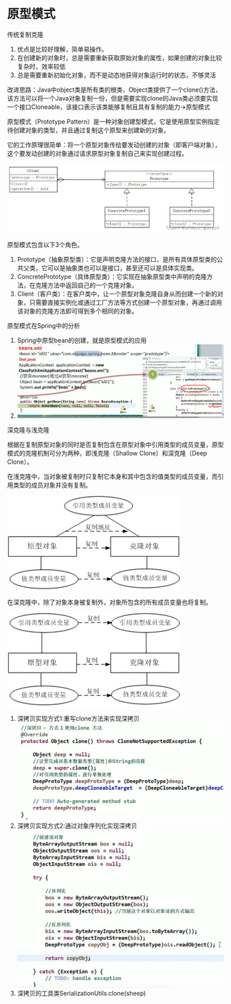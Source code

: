 # 原型模式

传统复制克隆

1. 优点是比较好理解，简单易操作。
2. 在创建新的对象时，总是需要重新获取原始对象的属性，如果创建的对象比较复杂时，效率较低
3. 总是需要重新初始化对象，而不是动态地获得对象运行时的状态，不够灵活

改进思路：Java中object类是所有类的根类，Object类提供了一个clone()方法，该方法可以将一个Java对象复制一份，但是需要实现clone的Java类必须要实现一个接口Cloneable，该接口表示该类能够复制且具有复制的能力→原型模式

原型模式（Prototype Pattern）是一种对象创建型模式，它是使用原型实例指定待创建对象的类型，并且通过复制这个原型来创建新的对象。

它的工作原理很简单：将一个原型对象传给要发动创建的对象（即客户端对象），这个要发动创建的对象通过请求原型对象复制自己来实现创建过程。

![1683268268940](image/23-05-04-设计模式/1683268268940.png)

原型模式包含以下3个角色。

1. Prototype（抽象原型类）：它是声明克隆方法的接口，是所有具体原型类的公共父类，它可以是抽象类也可以是接口，甚至还可以是具体实现类。
2. ConcretePrototype（具体原型类）：它实现在抽象原型类中声明的克隆方法，在克隆方法中返回自己的一个克隆对象。
3. Client（客户类）：在客户类中，让一个原型对象克隆自身从而创建一个新的对象，只需要直接实例化或通过工厂方法等方式创建一个原型对象，再通过调用该对象的克隆方法即可得到多个相同的对象。

原型模式在Spring中的分析

1. Spring中原型bean的创建，就是原型模式的应用
2. ![1683268671857](image/23-05-04-设计模式/1683268671857.png)

深克隆与浅克隆

根据在复制原型对象的同时是否复制包含在原型对象中引用类型的成员变量，原型模式的克隆机制可分为两种，即浅克隆（Shallow Clone）和深克隆（Deep Clone）。

在浅克隆中，当对象被复制时只复制它本身和其中包含的值类型的成员变量，而引用类型的成员对象并没有复制。

![1683268981703](image/23-05-04-设计模式/1683268981703.png)

在深克隆中，除了对象本身被复制外，对象所包含的所有成员变量也将复制。

![1683268994653](image/23-05-04-设计模式/1683268994653.png)

1. 深拷贝实现方式1:重写clone方法来实现深拷贝
   ![1683269621389](image/23-05-04-设计模式/1683269621389.png)
2. 深拷贝实现方式2:通过对象序列化实现深拷贝
   ![1683269872592](image/23-05-04-设计模式/1683269872592.png)
3. 深拷贝的工具类SerializationUtils.clone(sheep)

